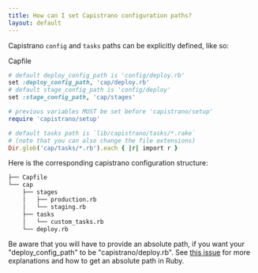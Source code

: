 ```yaml
---
title: How can I set Capistrano configuration paths?
layout: default
---
```


Capistrano `config` and `tasks` paths can be explicitly defined, like so:

Capfile

```ruby
# default deploy_config_path is 'config/deploy.rb'
set :deploy_config_path, 'cap/deploy.rb'
# default stage_config_path is 'config/deploy'
set :stage_config_path, 'cap/stages'

# previous variables MUST be set before 'capistrano/setup'
require 'capistrano/setup'

# default tasks path is `lib/capistrano/tasks/*.rake` 
# (note that you can also change the file extensions)
Dir.glob('cap/tasks/*.rb').each { |r| import r }
```

Here is the corresponding capistrano configuration structure:

```bash
├── Capfile
└── cap
    ├── stages
    │   ├── production.rb
    │   └── staging.rb
    ├── tasks
    │   └── custom_tasks.rb
    └── deploy.rb
```

<div class="alert-box alert">
Be aware that you will have to provide an absolute path, if you want your "deploy_config_path" to be "capistrano/deploy.rb".
See <a href="https://github.com/capistrano/capistrano/issues/1519#issuecomment-152357282">this issue</a> for more explanations and how to get an absolute path in Ruby.
</div>
